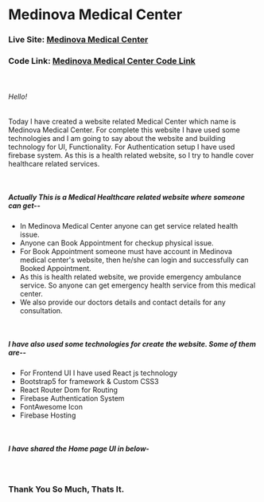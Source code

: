 # Medinova Medical Center

<h3>Live Site: <a href="https://medinova-medical-center.web.app/">Medinova Medical Center</a></h3>
<h3>Code Link: <a href="https://github.com/Abdullah-Al-Akash/Medinova-Medical-Center">Medinova Medical Center Code Link</a></h3>
<br>
<h6>Hello!</h6>
<p>Today I have created a website related Medical Center which name is Medinova Medical Center. For complete this
        website I have used some technologies and I am going to say about the website and building technology for UI, Functionality. For Authentication setup I have used firebase system. As this is a health related website, so I try to handle cover healthcare related services.</p>
<br>
<h5>Actually This is a Medical Healthcare related website where someone can get--</h5>
<ul>
        <li>
                In Medinova Medical Center anyone can get service related health issue.
        </li>
        <li>
                Anyone can Book Appointment for checkup physical issue.
        </li>
        <li>
                For Book Appointment someone must have account in Medinova medical center's website, then he/she can
                login and successfully can Booked Appointment.
        </li>
        <li>
                As this is health related website, we provide emergency ambulance service. So anyone can get emergency
                health service from this medical center.
        </li>
        <li>
                We also provide our doctors details and contact details for any consultation.
        </li>
</ul>
<br>
<h5>I have also used some technologies for create the website. Some of them are--</h5>
<ul>
        <li>
                For Frontend UI I have used React js technology
        </li>
        <li>
                Bootstrap5 for framework & Custom CSS3
        </li>
        <li>
                React Router Dom for Routing
        </li>
        <li>
                Firebase Authentication System
        </li>
        <li>
                FontAwesome Icon
        </li>
        <li>
                Firebase Hosting
        </li>
</ul>
<br>
<h5>I have shared the Home page UI in below-</h5>
<br>
<img src="https://i.ibb.co/306VzZ4/localhost-3000-home-1-1-1.png" alt="">
<br>
<h3>Thank You So Much, Thats It.</h3>